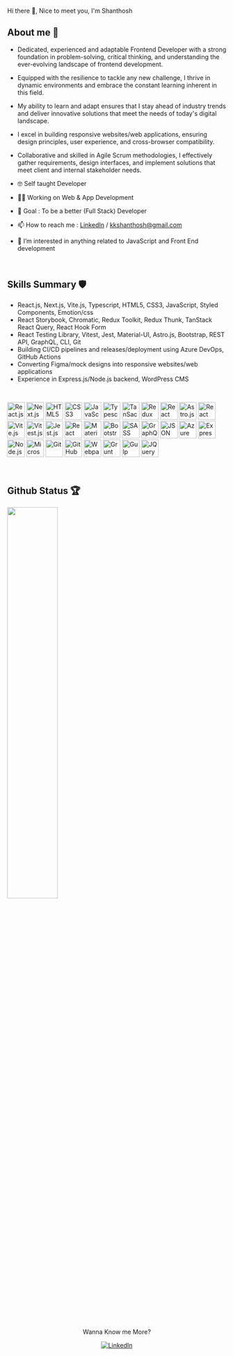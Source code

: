 Hi there 👋, Nice to meet you, I'm Shanthosh

## About me 🤠
- Dedicated, experienced and adaptable Frontend Developer with a strong foundation in problem-solving, critical thinking, and understanding the ever-evolving landscape of frontend development.
- Equipped with the resilience to tackle any new challenge, I thrive in dynamic environments and embrace the constant learning inherent in this field.
- My ability to learn and adapt ensures that I stay ahead of industry trends and deliver innovative solutions that meet the needs of today's digital landscape.
- I excel in building responsive websites/web applications, ensuring design principles, user experience, and cross-browser compatibility.
- Collaborative and skilled in Agile Scrum methodologies, I effectively gather requirements, design interfaces, and implement solutions that meet client and internal stakeholder needs.

- 🤓 Self taught Developer 
- 👩‍💻 Working on Web & App Development 
- 🎯 Goal : To be a better (Full Stack) Developer
- 📫 How to reach me : [LinkedIn](https://www.linkedin.com/in/shanthoshk/) / [kkshanthosh@gmail.com](mailto:kkshanthosh@gmail.com)
- 👀 I’m interested in anything related to JavaScript and Front End development

<br>

## Skills Summary 🛡

- React.js, Next.js, Vite.js, Typescript, HTML5, CSS3, JavaScript, Styled Components, Emotion/css
- React Storybook, Chromatic, Redux Toolkit, Redux Thunk, TanStack React Query, React Hook Form
- React Testing Library, Vitest, Jest, Material-UI, Astro.js, Bootstrap, REST API, GraphQL, CLI, Git
- Building CI/CD pipelines and releases/deployment using Azure DevOps, GitHub Actions
- Converting Figma/mock designs into responsive websites/web applications
- Experience in Express.js/Node.js backend, WordPress CMS

<br>

<p align="left">
<img src="https://cdn.jsdelivr.net/gh/devicons/devicon@latest/icons/react/react-original-wordmark.svg" width="40" height="40" alt="React.js" />
<img src="https://cdn.jsdelivr.net/gh/devicons/devicon@latest/icons/nextjs/nextjs-original-wordmark.svg" width="40" height="40" alt="Next.js" />
<img src="https://cdn.jsdelivr.net/gh/devicons/devicon@latest/icons/html5/html5-original-wordmark.svg" width="40" height="40" alt="HTML5" />
<img src="https://cdn.jsdelivr.net/gh/devicons/devicon@latest/icons/css3/css3-original-wordmark.svg" width="40" height="40" alt="CSS3" />
<img src="https://cdn.jsdelivr.net/gh/devicons/devicon@latest/icons/javascript/javascript-original.svg" width="40" height="40" alt="JavaScript" />
<img src="https://cdn.jsdelivr.net/gh/devicons/devicon@latest/icons/typescript/typescript-original.svg" width="40" height="40" alt="Typescript" />
<img src="https://avatars.githubusercontent.com/u/72518640?s=200&v=4" width="40" height="40" alt="TanSack React Query" />
<img src="https://cdn.jsdelivr.net/gh/devicons/devicon@latest/icons/redux/redux-original.svg" width="40" height="40" alt="Redux" />
<img src="https://cdn.jsdelivr.net/gh/devicons/devicon@latest/icons/reactrouter/reactrouter-original-wordmark.svg" width="40" height="40" alt="React Router" />
<img src="https://cdn.jsdelivr.net/gh/devicons/devicon@latest/icons/astro/astro-original.svg" width="40" height="40" alt="Astro.js" />
<img src="https://testing-library.com/img/octopus-64x64.png" width="40" height="40" alt="React Testing Library" />
<img src="https://cdn.jsdelivr.net/gh/devicons/devicon@latest/icons/vitejs/vitejs-original.svg" width="40" height="40" alt="Vite.js" />
<img src="https://cdn.jsdelivr.net/gh/devicons/devicon@latest/icons/vitest/vitest-original.svg" width="40" height="40" alt="Vitest.js" />
<img src="https://cdn.jsdelivr.net/gh/devicons/devicon@latest/icons/jest/jest-plain.svg" width="40" height="40" alt="Jest.js" />
<img src="https://react-hook-form.com/images/logo/react-hook-form-logo-only-grey.svg" width="40" height="40" alt="React Hook Form" />
<img src="https://cdn.jsdelivr.net/gh/devicons/devicon@latest/icons/materialui/materialui-original.svg" width="40" height="40" alt="Material-UI" />
<img src="https://cdn.jsdelivr.net/gh/devicons/devicon@latest/icons/bootstrap/bootstrap-original-wordmark.svg" width="40" height="40" alt="Bootstrap" />
<img src="https://cdn.jsdelivr.net/gh/devicons/devicon@latest/icons/sass/sass-original.svg" width="40" height="40" alt="SASS" />
<img src="https://cdn.jsdelivr.net/gh/devicons/devicon@latest/icons/graphql/graphql-plain-wordmark.svg" width="40" height="40" alt="GraphQL" />
<img src="https://cdn.jsdelivr.net/gh/devicons/devicon@latest/icons/json/json-original.svg" width="40" height="40" alt="JSON" />
<img src="https://cdn.jsdelivr.net/gh/devicons/devicon@latest/icons/azuredevops/azuredevops-original.svg" width="40" height="40" alt="Azure DevOps" />
<img src="https://cdn.jsdelivr.net/gh/devicons/devicon@latest/icons/express/express-original.svg" width="40" height="40" alt="Express.js" />
<img src="https://cdn.jsdelivr.net/gh/devicons/devicon@latest/icons/nodejs/nodejs-original-wordmark.svg" width="40" height="40" alt="Node.js" />
<img src="https://cdn.jsdelivr.net/gh/devicons/devicon@latest/icons/microsoftsqlserver/microsoftsqlserver-original-wordmark.svg" width="40" height="40" alt="Microsoft SQL Server" />
<img src="https://cdn.jsdelivr.net/gh/devicons/devicon@latest/icons/git/git-original-wordmark.svg" width="40" height="40" alt="Git" />
<img src="https://cdn.jsdelivr.net/gh/devicons/devicon@latest/icons/github/github-original-wordmark.svg" width="40" height="40" alt="GitHub" />
<img src="https://cdn.jsdelivr.net/gh/devicons/devicon@latest/icons/webpack/webpack-original-wordmark.svg" width="40" height="40" alt="Webpack" />
<img src="https://cdn.jsdelivr.net/gh/devicons/devicon@latest/icons/grunt/grunt-original-wordmark.svg" width="40" height="40" alt="Grunt" />
<img src="https://cdn.jsdelivr.net/gh/devicons/devicon@latest/icons/gulp/gulp-plain.svg" width="40" height="40" alt="Gulp" />
<img src="https://cdn.jsdelivr.net/gh/devicons/devicon@latest/icons/jquery/jquery-original-wordmark.svg" width="40" height="40" alt="JQuery" />
</p>

<br>

## Github Status 🏆
<img src="https://github-readme-streak-stats.herokuapp.com/?user=nzkks&theme=react" width="48%" >

<p align="center">Wanna Know me More?</p>
<p align="center"><a href="https://www.linkedin.com/in/shanthoshk/" target="_blank">
<img src="https://img.shields.io/badge/-LinkedIn-%233781da" alt="LinkedIn"/></a></p>


